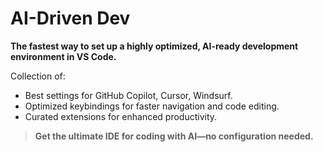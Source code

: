 # AI-Driven Dev

**The fastest way to set up a highly optimized, AI-ready development environment in VS Code.**

Collection of: 

- Best settings for GitHub Copilot, Cursor, Windsurf.
- Optimized keybindings for faster navigation and code editing.
- Curated extensions for enhanced productivity.

> **Get the ultimate IDE for coding with AI—no configuration needed.**
